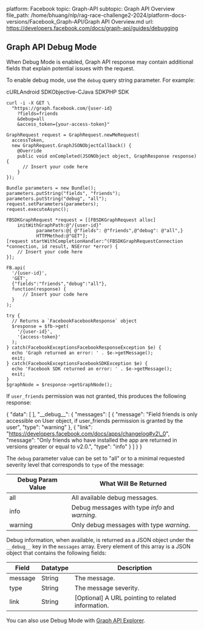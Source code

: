 platform: Facebook
topic: Graph-API
subtopic: Graph API Overview
file_path: /home/bhuang/nlp/rag-race-challenge2-2024/platform-docs-versions/Facebook_Graph-API/Graph API Overview.md
url: https://developers.facebook.com/docs/graph-api/guides/debugging


## Graph API Debug Mode

When Debug Mode is enabled, Graph API response may contain additional fields that explain potential issues with the request.

To enable debug mode, use the `debug` query string parameter. For example:

cURLAndroid SDKObjective-CJava SDKPHP SDK

    curl -i -X GET \
      "https://graph.facebook.com/{user-id}
        ?fields=friends
        &debug=all
        &access_token={your-access-token}"

    GraphRequest request = GraphRequest.newMeRequest(
      accessToken,
      new GraphRequest.GraphJSONObjectCallback() {
        @Override
        public void onCompleted(JSONObject object, GraphResponse response) {
          // Insert your code here
        }
    });
    
    Bundle parameters = new Bundle();
    parameters.putString("fields", "friends");
    parameters.putString("debug", "all");
    request.setParameters(parameters);
    request.executeAsync();

    FBSDKGraphRequest *request = [[FBSDKGraphRequest alloc]
        initWithGraphPath:@"/{user-id}"
               parameters:@{ @"fields": @"friends",@"debug": @"all",}
               HTTPMethod:@"GET"];
    [request startWithCompletionHandler:^(FBSDKGraphRequestConnection *connection, id result, NSError *error) {
        // Insert your code here
    }];

    FB.api(
      '/{user-id}',
      'GET',
      {"fields":"friends","debug":"all"},
      function(response) {
          // Insert your code here
      }
    );

    try {
      // Returns a `FacebookFacebookResponse` object
      $response = $fb->get(
        '/{user-id}',
        '{access-token}'
      );
    } catch(FacebookExceptionsFacebookResponseException $e) {
      echo 'Graph returned an error: ' . $e->getMessage();
      exit;
    } catch(FacebookExceptionsFacebookSDKException $e) {
      echo 'Facebook SDK returned an error: ' . $e->getMessage();
      exit;
    }
    $graphNode = $response->getGraphNode();

If `user_friends` permission was not granted, this produces the following response:

{
  "data": \[
  \], 
  "\_\_debug\_\_": {
    "messages": \[
      {
        "message": "Field friends is only accessible on User object, if user\_friends permission is granted by the user", 
        "type": "warning"
      }, 
      {
        "link": "https://developers.facebook.com/docs/apps/changelog#v2\_0", 
        "message": "Only friends who have installed the app are returned in versions greater or equal to v2.0.", 
        "type": "info"
      }
    \]
  }
}

The `debug` parameter value can be set to "all" or to a minimal requested severity level that corresponds to `type` of the message:

| Debug Param Value | What Will Be Returned |
| --- | --- |
| all | All available debug messages. |
| info | Debug messages with type _info_ and _warning_. |
| warning | Only debug messages with type _warning_. |

Debug information, when available, is returned as a JSON object under the `__debug__` key in the `messages` array. Every element of this array is a JSON object that contains the following fields:

| Field | Datatype | Description |
| --- | --- | --- |
| message | String | The message. |
| type | String | The message severity. |
| link | String | \[Optional\] A URL pointing to related information. |

You can also use Debug Mode with [Graph API Explorer](https://developers.facebook.com/tools/explorer).